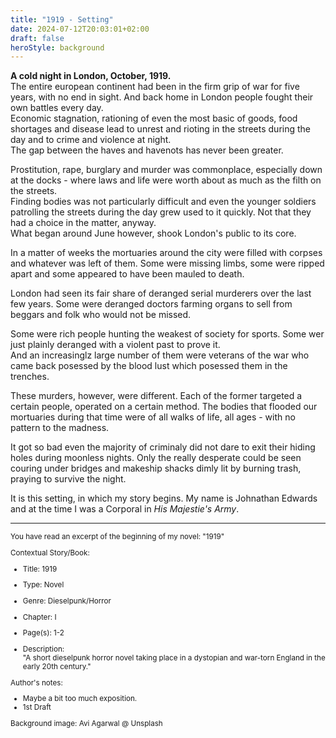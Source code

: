 ```yaml
---
title: "1919 - Setting"
date: 2024-07-12T20:03:01+02:00
draft: false
heroStyle: background
---
```


**A cold night in London, October, 1919.**<br>
The entire european continent had been in the firm grip of war for five years, with no
end in sight. And back home in London people fought their own battles every day.<br>
Economic stagnation, rationing of even the most basic of goods, food shortages and disease
lead to unrest and rioting in the streets during the day and to crime and violence at night.<br>
The gap between the haves and havenots has never been greater.

Prostitution, rape, burglary and murder was commonplace, especially down at the docks - where laws and life
were worth about as much as the filth on the streets.<br>
Finding bodies was not particularly difficult and even the younger soldiers patrolling the streets during the day
grew used to it quickly. Not that they had a choice in the matter, anyway.<br>
What began around June however, shook London's public to its core.

In a matter of weeks the mortuaries around the city were filled with corpses and whatever was left of them. Some
were missing limbs, some were ripped apart and some appeared to have been mauled to death.

London had seen its fair share of deranged serial murderers over the last few years. Some were deranged doctors farming
organs to sell from beggars and folk who would not be missed.

Some were rich people hunting the weakest of society for sports. Some wer just plainly deranged with a violent past to prove it.<br>
And an increasinglz large number of them were veterans of the war who came back posessed by the blood lust which posessed them
in the trenches.

These murders, however, were different. Each of the former targeted a certain people, operated on a certain method. The bodies that 
flooded our mortuaries during that time were of all walks of life, all ages - with no pattern to the madness.

It got so bad even the majority of criminaly did not dare to exit their hiding holes during moonless nights.
Only the really desperate could be seen couring under bridges and makeship shacks dimly lit by burning trash, praying to survive the night.

It is this setting, in which my story begins. My name is Johnathan Edwards and at the time I was a Corporal in *His Majestie's Army*.

---

<small>
You have read an excerpt of the beginning of my novel: "1919"

Contextual Story/Book:<br>
- Title: 1919<br>
- Type: Novel
- Genre: Dieselpunk/Horror
- Chapter: I<br>
- Page(s): 1-2<br>

- Description:<br>"A short dieselpunk horror novel taking place in a dystopian and war-torn England in the early
20th century."

Author's notes:

- Maybe a bit too much exposition.
- 1st Draft

Background image: Avi Agarwal @ Unsplash
<small>
